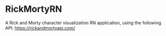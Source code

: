 # RickMortyRN
A Rick and Morty character visualization RN application, using the following API: https://rickandmortyapi.com/
